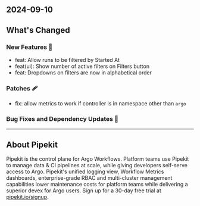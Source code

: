 ## 2024-09-10

## What's Changed
### New Features 🎉
* feat: Allow runs to be filtered by Started At  
* feat(ui): Show number of active filters on Filters button 
* feat: Dropdowns on filters are now in alphabetical order 
### Patches 🩹
* fix: allow metrics to work if controller is in namespace other than `argo` 



### Bug Fixes and Dependency Updates 🐞

---

## About Pipekit

Pipekit is the control plane for Argo Workflows. Platform teams use Pipekit to manage data & CI pipelines at scale, while giving developers self-serve access to Argo. Pipekit's unified logging view, Workflow Metrics dashboards, enterprise-grade RBAC and multi-cluster management capabilities lower maintenance costs for platform teams while delivering a superior devex for Argo users. Sign up for a 30-day free trial at [pipekit.io/signup](https://pipekit.io/signup?utm_campaign=release-notes).
